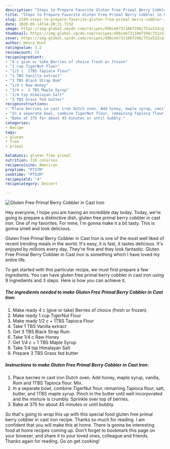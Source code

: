 ```yaml
---
description: "Steps to Prepare Favorite Gluten Free Primal Berry Cobbler in Cast Iron"
title: "Steps to Prepare Favorite Gluten Free Primal Berry Cobbler in Cast Iron"
slug: 2199-steps-to-prepare-favorite-gluten-free-primal-berry-cobbler-in-cast-iron
date: 2020-05-14T14:20:21.713Z
image: https://img-global.cpcdn.com/recipes/d9bce6731106f298/751x532cq70/gluten-free-primal-berry-cobbler-in-cast-iron-recipe-main-photo.jpg
thumbnail: https://img-global.cpcdn.com/recipes/d9bce6731106f298/751x532cq70/gluten-free-primal-berry-cobbler-in-cast-iron-recipe-main-photo.jpg
cover: https://img-global.cpcdn.com/recipes/d9bce6731106f298/751x532cq70/gluten-free-primal-berry-cobbler-in-cast-iron-recipe-main-photo.jpg
author: Henry Hunt
ratingvalue: 3.2
reviewcount: 15
recipeingredient:
- "4 c give or take Berries of choice fresh or frozen"
- "1 cup TigerNut Flour"
- "1/2 c  1TBS Tapioca Flour"
- "1 TBS Vanilla extract"
- "3 TBS Black Strap Rum"
- "1/4 c Raw Honey"
- "1/4 c  1 TBS Maple Syrup"
- "1/4 tsp Himalayan Salt"
- "3 TBS Grass fed butter"
recipeinstructions:
- "Place berries in cast iron Dutch oven. Add honey, maple syrup, vanilla, Rum and 1TBS Tapioca flour. Mix."
- "In a separate bowl, combine TigerNut flour, remaining Tapioca flour, salt, butter, and 1TBS maple syrup. Pinch in the butter until well incorporated and the mixture is crumbly. Sprinkle over top of berries."
- "Bake at 375 for about 45 minutes or until bubbly."
categories:
- Recipe
tags:
- gluten
- free
- primal

katakunci: gluten free primal 
nutrition: 116 calories
recipecuisine: American
preptime: "PT37M"
cooktime: "PT52M"
recipeyield: "4"
recipecategory: Dessert

---
```



![Gluten Free Primal Berry Cobbler in Cast Iron](https://img-global.cpcdn.com/recipes/d9bce6731106f298/751x532cq70/gluten-free-primal-berry-cobbler-in-cast-iron-recipe-main-photo.jpg)

Hey everyone, I hope you are having an incredible day today. Today, we're going to prepare a distinctive dish, gluten free primal berry cobbler in cast iron. One of my favorites. For mine, I'm gonna make it a bit tasty. This is gonna smell and look delicious.



Gluten Free Primal Berry Cobbler in Cast Iron is one of the most well liked of recent trending meals in the world. It's easy, it is fast, it tastes delicious. It's enjoyed by millions every day. They're fine and they look fantastic. Gluten Free Primal Berry Cobbler in Cast Iron is something which I have loved my entire life.


To get started with this particular recipe, we must first prepare a few ingredients. You can have gluten free primal berry cobbler in cast iron using 9 ingredients and 3 steps. Here is how you can achieve it.

<!--inarticleads1-->

##### The ingredients needed to make Gluten Free Primal Berry Cobbler in Cast Iron:

1. Make ready 4 c (give or take) Berries of choice (fresh or frozen)
1. Make ready 1 cup TigerNut Flour
1. Make ready 1/2 c + 1TBS Tapioca Flour
1. Take 1 TBS Vanilla extract
1. Get 3 TBS Black Strap Rum
1. Take 1/4 c Raw Honey
1. Get 1/4 c + 1 TBS Maple Syrup
1. Take 1/4 tsp Himalayan Salt
1. Prepare 3 TBS Grass fed butter




<!--inarticleads2-->

##### Instructions to make Gluten Free Primal Berry Cobbler in Cast Iron:

1. Place berries in cast iron Dutch oven. Add honey, maple syrup, vanilla, Rum and 1TBS Tapioca flour. Mix.
1. In a separate bowl, combine TigerNut flour, remaining Tapioca flour, salt, butter, and 1TBS maple syrup. Pinch in the butter until well incorporated and the mixture is crumbly. Sprinkle over top of berries.
1. Bake at 375 for about 45 minutes or until bubbly.




So that's going to wrap this up with this special food gluten free primal berry cobbler in cast iron recipe. Thanks so much for reading. I am confident that you will make this at home. There is gonna be interesting food at home recipes coming up. Don't forget to bookmark this page on your browser, and share it to your loved ones, colleague and friends. Thanks again for reading. Go on get cooking!
